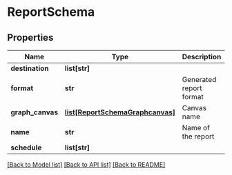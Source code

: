 # ReportSchema

## Properties
Name | Type | Description | Notes
------------ | ------------- | ------------- | -------------
**destination** | **list[str]** |  | 
**format** | **str** | Generated report format | 
**graph_canvas** | [**list[ReportSchemaGraphcanvas]**](ReportSchemaGraphcanvas.md) | Canvas name | [optional] 
**name** | **str** | Name of the report | 
**schedule** | **list[str]** |  | 

[[Back to Model list]](../README.md#documentation-for-models) [[Back to API list]](../README.md#documentation-for-api-endpoints) [[Back to README]](../README.md)


